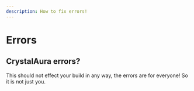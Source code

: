 ```yaml
---
description: How to fix errors!
---
```


# Errors

## CrystalAura errors?

This should not effect your build in any way, the errors are for everyone! So it is not just you.


